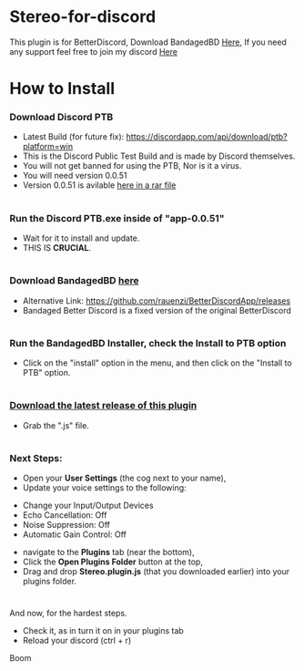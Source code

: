 # Stereo-for-discord

This plugin is for BetterDiscord, Download BandagedBD [Here](http://github.com), 
If you need any support feel free to join my discord [Here](https://discord.gg/3XwZpVAyAV)

# How to Install

### Download Discord PTB
* Latest Build (for future fix): https://discordapp.com/api/download/ptb?platform=win
* This is the Discord Public Test Build and is made by Discord themselves.
* You will not get banned for using the PTB, Nor is it a virus.
* You will need version 0.0.51
* Version 0.0.51 is avilable [here in a rar file](https://mega.nz/file/nihl3Aib#OY41AzlVZz96s7EAAEkyI-1G5Ky-OYtkSI9RMVJKUNk)

#

### Run the Discord PTB.exe inside of "app-0.0.51"
* Wait for it to install and update.
* THIS IS **CRUCIAL**.

#

### Download BandagedBD [here](https://github.com/rauenzi/BetterDiscordApp/releases)
* Alternative Link: https://github.com/rauenzi/BetterDiscordApp/releases
* Bandaged Better Discord is a fixed version of the original BetterDiscord

#

### Run the BandagedBD Installer, check the **Install to PTB** option
* Click on the "install" option in the menu, and then click on the "Install to PTB" option.

#

### [Download the latest release of this plugin](https://github.com/dylandotjava/Stereo-for-discord/releases)
* Grab the ".js" file.

#

### Next Steps:
* Open your **User Settings** (the cog next to your name),
* Update your voice settings to the following:
- Change your Input/Output Devices
- Echo Cancellation: Off
- Noise Suppression: Off
- Automatic Gain Control: Off
* navigate to the **Plugins** tab (near the bottom), 
* Click the **Open Plugins Folder** button at the top, 
* Drag and drop **Stereo.plugin.js** (that you downloaded earlier) into your plugins folder. 

#

And now, for the hardest steps.
* Check it, as in turn it on in your plugins tab
* Reload your discord (ctrl + r)

Boom
